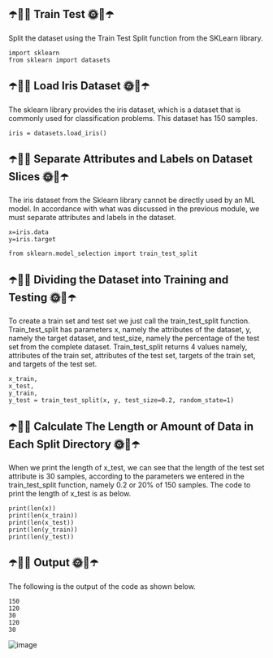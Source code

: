 ## ☂️🌂🌞 Train Test 🌞🌂☂️
Split the dataset using the Train Test Split function from the SKLearn library.

```
import sklearn
from sklearn import datasets
```

## ☂️🌂🌞 Load Iris Dataset 🌞🌂☂️
The sklearn library provides the iris dataset, which is a dataset that is commonly used for classification problems. This dataset has 150 samples.

```
iris = datasets.load_iris()
```

## ☂️🌂🌞 Separate Attributes and Labels on Dataset Slices 🌞🌂☂️
The iris dataset from the Sklearn library cannot be directly used by an ML model. In accordance with what was discussed in the previous module, we must separate attributes and labels in the dataset.
```
x=iris.data
y=iris.target

from sklearn.model_selection import train_test_split
```
 
## ☂️🌂🌞 Dividing the Dataset into Training and Testing 🌞🌂☂️
To create a train set and test set we just call the train_test_split function. Train_test_split has parameters x, namely the attributes of the dataset, y, namely the target dataset, and test_size, namely the percentage of the test set from the complete dataset. Train_test_split returns 4 values namely, attributes of the train set, attributes of the test set, targets of the train set, and targets of the test set.
```
x_train,
x_test,
y_train,
y_test = train_test_split(x, y, test_size=0.2, random_state=1)
```

## ☂️🌂🌞 Calculate The Length or Amount of Data in Each Split Directory 🌞🌂☂️
When we print the length of x_test, we can see that the length of the test set attribute is 30 samples, according to the parameters we entered in the train_test_split function, namely 0.2 or 20% of 150 samples. The code to print the length of x_test is as below.
```
print(len(x))
print(len(x_train))
print(len(x_test))
print(len(y_train))
print(len(y_test))
```

## ☂️🌂🌞 Output 🌞🌂☂️
The following is the output of the code as shown below.
```
150
120
30
120
30
```

![image](https://github.com/diantyapitaloka/Sklearn-Traintest/assets/147487436/61ab5605-73b7-44fb-8d02-f58e6d0a0e7e)

